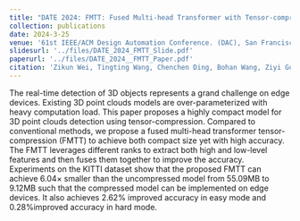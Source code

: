 ```yaml
---
title: "DATE 2024: FMTT: Fused Multi-head Transformer with Tensor-compression for 3D Point Clouds Detection on Edge Devices"
collection: publications
date: 2024-3-25
venue: '61st IEEE/ACM Design Automation Conference. (DAC), San Francisco, CA'
slidesurl: '../files/DATE_2024_FMTT_Slide.pdf'
paperurl: '../files/DATE_2024__FMTT_Paper.pdf'
citation: 'Zikun Wei, Tingting Wang, Chenchen Ding, Bohan Wang, Ziyi Guan, Hantao Huang, and Hao Yu “FMTT: Fused Multi-head Transformer with Tensor-compression for 3D Point Clouds Detection on Edge Devices”, Design, Automation & Test in Europe Conference & Exhibition (DATE), March 25, Valencia, 2024.'
---
```


The real-time detection of 3D objects represents a grand challenge on edge devices. Existing 3D point clouds models are over-parameterized with heavy computation load. This paper proposes a highly compact model for 3D point clouds detection using tensor-compression. Compared to conventional methods, we propose a fused multi-head transformer tensor-compression (FMTT) to achieve both compact size yet with high accuracy. The FMTT leverages different ranks to extract both high and low-level features and then fuses them together to improve the accuracy. Experiments on the KITTI dataset show that the proposed FMTT can achieve 6.04× smaller than the uncompressed model from 55.09MB to 9.12MB such that the compressed model can be implemented on edge devices. It also achieves 2.62% improved accuracy in easy mode and 0.28%improved accuracy in hard mode.
